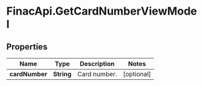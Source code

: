 # FinacApi.GetCardNumberViewModel

## Properties
Name | Type | Description | Notes
------------ | ------------- | ------------- | -------------
**cardNumber** | **String** | Card number. | [optional] 
